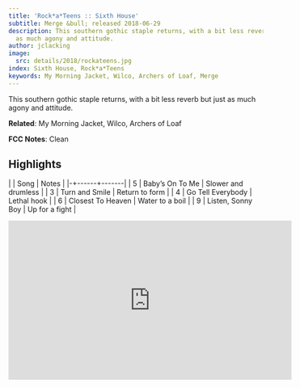 ```yaml
---
title: 'Rock*a*Teens :: Sixth House'
subtitle: Merge &bull; released 2018-06-29
description: This southern gothic staple returns, with a bit less reverb but just
  as much agony and attitude.
author: jclacking
image:
  src: details/2018/rockateens.jpg
index: Sixth House, Rock*a*Teens
keywords: My Morning Jacket, Wilco, Archers of Loaf, Merge
---
```

This southern gothic staple returns, with a bit less reverb but just as much agony and attitude.<!--more-->

**Related**: My Morning Jacket, Wilco, Archers of Loaf

**FCC Notes**: Clean

## Highlights

| | Song | Notes |
|-+------+-------|
| 5 | Baby’s On To Me | Slower and drumless |
| 3 | Turn and Smile | Return to form |
| 4 | Go Tell Everybody | Lethal hook |
| 6 | Closest To Heaven | Water to a boil |
| 9 | Listen, Sonny Boy | Up for a fight |

<div class="tlo-detail-video"><iframe width="560" height="315" src="https://www.youtube.com/embed/rWyiJtqnZlk" frameborder="0" allow="autoplay; encrypted-media" allowfullscreen></iframe></div>

